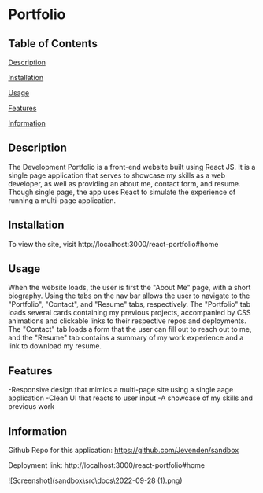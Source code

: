 # Portfolio

## Table of Contents

[Description](#description)

[Installation](#installation)

[Usage](#usage)

[Features](#features)

[Information](#information)

## Description

The Development Portfolio is a front-end website built using React JS. It is a single page application that serves to showcase my skills as a web developer, as well as providing an about me, contact form, and resume. Though single page, the app uses React to simulate the experience of running a multi-page application.

## Installation

To view the site, visit http://localhost:3000/react-portfolio#home

## Usage

When the website loads, the user is first the "About Me" page, with a short biography. Using the tabs on the nav bar allows the user to navigate to the "Portfolio", "Contact", and "Resume" tabs, respectively. The "Portfolio" tab loads several cards containing my previous projects, accompanied by CSS animations and clickable links to their respective repos and deployments. The "Contact" tab loads a form that the user can fill out to reach out to me, and the "Resume" tab contains a summary of my work experience and a link to download my resume.

## Features

-Responsive design that mimics a multi-page site using a single aage application
-Clean UI that reacts to user input
-A showcase of my skills and previous work

## Information

Github Repo for this application: https://github.com/Jevenden/sandbox

Deployment link: http://localhost:3000/react-portfolio#home

![Screenshot](sandbox\src\docs\2022-09-28 (1).png)
